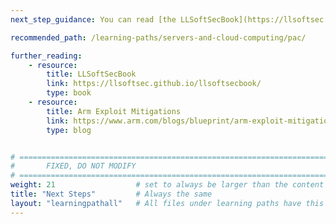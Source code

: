 ```yaml
---
next_step_guidance: You can read [the LLSoftSecBook](https://llsoftsec.github.io/llsoftsecbook/#memory-vulnerability-based-attacks) to learn more about advanced mitigations against memory vulnerabilities. 

recommended_path: /learning-paths/servers-and-cloud-computing/pac/

further_reading:
    - resource:
        title: LLSoftSecBook 
        link: https://llsoftsec.github.io/llsoftsecbook/
        type: book
    - resource:
        title: Arm Exploit Mitigations
        link: https://www.arm.com/blogs/blueprint/arm-exploit-mitigation
        type: blog


# ================================================================================
#       FIXED, DO NOT MODIFY
# ================================================================================
weight: 21                  # set to always be larger than the content in this path, and one more than 'review'
title: "Next Steps"         # Always the same
layout: "learningpathall"   # All files under learning paths have this same wrapper
---
```

